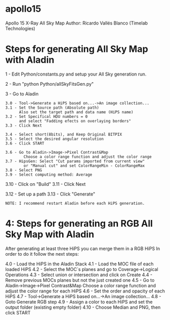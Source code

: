 # apollo15
Apollo 15 X-Ray All Sky Map
Author: Ricardo Vallés Blanco (Timelab Technologies)

 Steps for generating All Sky Map with Aladin
 ========================================================

 1 - Edit Python/constants.py and setup your All Sky generation run.

 2 - Run "python Python/allSkyFitsGen.py"

 3 - Go to Aladin

    3.0 - Tool->Generate a HiPS based on...->An image collection...
    3.1 - Set the Source path (Absolute path)
          Also set the target path and data name (HiPS name)
    3.2 - Set Specifical HDU numbers = 0
          and select "Fadding efects on overlaying borders"
    3.3 - Click Next

    3.4 - Select short(8bits), and Keep Original BITPIX
    3.5 - Select the desired angular resolution
    3.6 - Click START

    3.6 - Go to Aladin->Image->Pixel Contrast&Map
            Choose a color range function and adjust the color range
    3.7 - HipsGen: Select "Cut params imported from current view"
            or "Manual cut" and set ColorRangeMin - ColorRangeMax
    3.8 - Select PNG
    3.9 - Select computing method: Average
   3.10 - Click on "Build"
   3.11 - Click Next

   3.12 - Set up a path
   3.13 - Click "Generate"


    NOTE: I recommend restart Aladin before each HiPS generation.


  4: Steps for generating an RGB All Sky Map with Aladin
  ========================================================

  After generating at least three HiPS you can merge them in a RGB HiPS
  In order to do it follow the next steps:

  4.0 - Load the HiPS in the Aladin Stack
  4.1 - Load the MOC file of each loaded HiPS
  4.2 - Select the MOC´s planes and go to Coverage->Logical Operations
  4.3 - Select union or intersection and click on Create
  4.4 - Remove previous MOCs planes but not the just created one
  4.5 - Go to Aladin->Image->Pixel Contrast&Map
          Choose a color range function and adjust the color range for each HiPS
  4.6 - Set the order and opacity of each HiPS
  4.7 - Tool->Generate a HiPS based on...->An image collection...
  4.8 - Goto Generate RGB step
  4.9 - Assign a color to each HiPS and set the output folder (existing empty folder)
 4.10 - Choose Median and PNG, then click START

